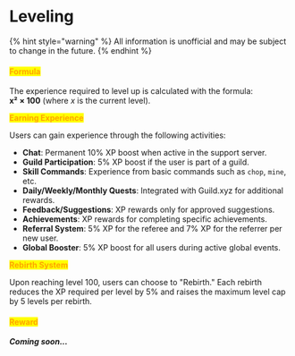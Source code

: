 # Leveling

{% hint style="warning" %}
All information is unofficial and may be subject to change in the future.
{% endhint %}

#### <mark style="color:orange;">Formula</mark>

The experience required to level up is calculated with the formula:\
**x² × 100** (where _x_ is the current level).

<mark style="color:orange;">**Earning Experience**</mark>

Users can gain experience through the following activities:

* **Chat**: Permanent 10% XP boost when active in the support server.
* **Guild Participation**: 5% XP boost if the user is part of a guild.
* **Skill Commands**: Experience from basic commands such as `chop`, `mine`, etc.
* **Daily/Weekly/Monthly Quests**: Integrated with Guild.xyz for additional rewards.
* **Feedback/Suggestions**: XP rewards only for approved suggestions.
* **Achievements**: XP rewards for completing specific achievements.
* **Referral System**: 5% XP for the referee and 7% XP for the referrer per new user.
* **Global Booster**: 5% XP boost for all users during active global events.

<mark style="color:orange;">**Rebirth System**</mark>

Upon reaching level 100, users can choose to "Rebirth." Each rebirth reduces the XP required per level by 5% and raises the maximum level cap by 5 levels per rebirth.

#### <mark style="color:orange;">Reward</mark>

_**Coming soon...**_

